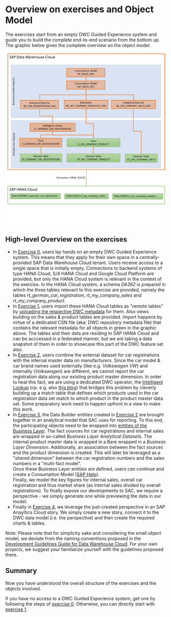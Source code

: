 # Overview on exercises and Object Model

The exercises start from an empty DWC Guided Experience system and guide you to build the complete end-to-end scenario from the bottom up. The graphic below gives the complete overview on the object model.
![Object Model](DA262_Object_Model.png)

## High-level Overview on the exercises

* In [Exercise 0](../ex0), users lay hands on an empty DWC Guided Experience system. This means that they apply for their own space in a centrally-provided SAP Data Warehouse Cloud tenant. Users receive access to a single space that is initially empty. Connections to backend systems of type HANA Cloud, S/4 HANA Cloud and Google Cloud Platform are provided, but only the HANA Cloud system is relevant in the context of the exercise. In the HANA Cloud system, a schema *DA262* is prepared in which the three tables relevant to this exercise are provided, namely the tables *rt_german_car_registration*, *rt_my_company_sales* and *rt_my_company_product*. 
* In [Exercise 1](../ex1), users import these HANA Cloud tables as "remote tables" by [uploading the respective DWC metadata](https://help.sap.com/docs/SAP_DATA_WAREHOUSE_CLOUD/c8a54ee704e94e15926551293243fd1d/23599e6347fb4c9e9a71c82f62449875.html) for them. Also views building on the sales & product tables are provided. Import happens by virtue of a dedicated CSN file (aka: DWC repository metadata file) that contains the relevant metadata for all objects in green in the graphic above. The tables and their data are residing in SAP HANA Cloud and can be acccessed in a federated manner, but we are taking a data snapshot of them in order to showcase this part of the DWC feature set also. 
* In [Exercise 2](../ex2/), users combine the external dataset for car registrations with the internal master data on manufacturers. Since the car model & car brand names used externally (like e.g. *Volkswagen VW*) and internally (*Volkswagen*) are different, we cannot report the car registration data along our existing product master dimension. In order to heal this fact, we are using a dedicated DWC operator, the [Intelligent Lookup](https://help.sap.com/docs/SAP_DATA_WAREHOUSE_CLOUD/c8a54ee704e94e15926551293243fd1d/8f29f801faea4d48816d0339777f9d16.html) (cp. e.g. also [this blog](https://blogs.sap.com/2021/12/02/proudly-launched-intelligent-lookup-for-sap-data-warehouse-cloud/)) that bridges this problem by cleverly building up a match table that defines which products used in the car registration data set match to which product in the product master data set. Some preparatory work need to happen upfront in a view to make this work.  
* In [Exercise 3](../ex3/), the Data Builder entities created in [Exercise 2](../ex2/) are brought together in an analytical model that SAC uses for reporting. To this end, the participating objects need to be wrapped into [entities of the Business Layer](https://help.sap.com/docs/SAP_DATA_WAREHOUSE_CLOUD/c8a54ee704e94e15926551293243fd1d/c912cdc1537d4efbb24b08327ea68918.html). The fact sources for car registrations and internal sales are wrapped in so-called *Business Layer Analytical Datasets*. The internal product master data is wrapped in a Bare wrapped in a *Business Layer Dimension*. Additionally, an association between the fact sources and the product dimension is created. This will later be leveraged as a "shared dimension" between the car registration numbers and the sales numbers in a "multi-fact model".  
Once these Business Layer entities are defined, users can continue and create a Consumption Model ([SAP Help](https://help.sap.com/docs/SAP_DATA_WAREHOUSE_CLOUD/c8a54ee704e94e15926551293243fd1d/337fa99de4a44700ba49e2214a1f3349.html)).  
Finally, we model the key figures for internal sales, overall car registration and thus market share (as internal sales divided by overall registrations). To finally expose our developments to SAC, we require a perspective - we simply generate one while previewing the data in our model. 
* Finally in [Exercise 4](../ex4/), we leverage the just-created perspective in an SAP Anayltics Cloud story. We simply create a new story, connect it to the DWC data model (i.e. the perspective) and then create the required charts & tables.

Note: Please note that for simplicity sake and considering the small object model, we deviate from the naming conventions proposed in the [Development Guidelines Guide for Data Warehouse Cloud](https://www.sap.com/documents/2021/09/8a0fc7ca-f67d-0010-bca6-c68f7e60039b.html). For your own projects, we suggest your familiarize yourself with the guidelines proposed there. 

## Summary
Now you have understood the overall structure of the exercises and the objects involved. 

If you have no access to a DWC Guided Experience system, get one by following the steps of [exercise 0](/exercises/ex0/). Otherwise, you can directly start with [exercise 1](/exercises/ex1/). 